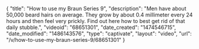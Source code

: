{
    "title": "How to use my Braun Series 9",
    "description": "Men have about 50,000 beard hairs on average. They grow by about 0.4 millimeter every 24 hours and then feel very prickly. Find out here how to best get rid of that daily stubble.",
    "videoid": "68651301",
    "date_created": "1474546715",
    "date_modified": "1486143576",
    "type": "captivate",
    "layout": "video",
    "url": "\/v\/how-to-use-my-braun-series-9\/68651301"
}
